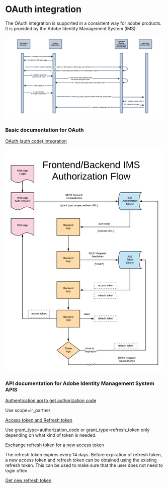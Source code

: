 # OAuth integration

The OAuth integration is supported in a consistent way for adobe products. It is provided by the Adobe Identity Management System (IMS). 

![OAUTH flow diagram for Lightroom Partner Integration](../images/OAuthFlowDiagram.png)

### Basic documentation for OAuth

[OAuth (auth code) integration](https://www.adobe.io/authentication/auth-methods.html#!AdobeDocs/adobeio-auth/master/AuthenticationOverview/OAuthIntegration.md)

![IMS Token Usage](../images/IMS_Authorization_flow.png)

### API  documentation for Adobe Identity Management System APIS

[Authentication api to get authorization code](https://www.adobe.io/authentication/auth-methods.html#!AdobeDocs/adobeio-auth/master/OAuth/OAuth.md)

Use scope=lr_partner

[Access token and Refresh token](https://www.adobe.io/authentication/auth-methods.html#!AdobeDocs/adobeio-auth/master/Resources/IMS.md) 

Use grant_type=authorization_code or grant_type=refresh_token only depending on what kind of token is needed.

[Exchange refresh token for a new access token](https://www.adobe.io/authentication/auth-methods.html#!AdobeDocs/adobeio-auth/master/Resources/IMS.md)

The refresh token expires every 14 days. Before expiration of refresh token, a new access token and refresh token can be obtained using the existing refresh token. This can be used to make sure that the user does not need to login often.  

[Get new refresh token](https://www.adobe.io/authentication/auth-methods.html#!AdobeDocs/adobeio-auth/master/Resources/IMS.md) 





